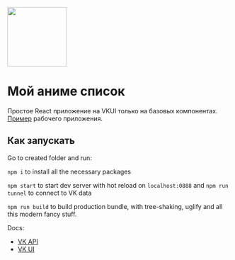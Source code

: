 [<img width="134" src="https://vk.com/images/apps/mini_apps/vk_mini_apps_logo.svg">](https://vk.com/services)

# Мой аниме список

Простое React приложение на VKUI только на базовых компонентах. [Пример](https://vk.com/app8178307) рабочего приложения.

## Как запускать

Go to created folder and run:

`npm i` to install all the necessary packages

`npm start` to start dev server with hot reload on `localhost:0888` and `npm run tunnel` to connect to VK data

`npm run build` to build production bundle, with tree-shaking, uglify and all this modern fancy stuff.

Docs:

- [VK API](https://dev.vk.com/reference)
- [VK UI](https://vkcom.github.io/VKUI/#/QuickStart)